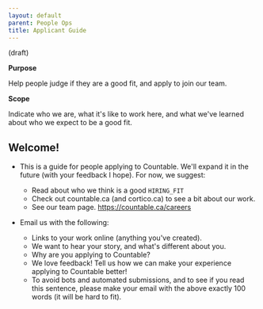 ```yaml
---
layout: default
parent: People Ops
title: Applicant Guide
---
```


(draft)

**Purpose**

Help people judge if they are a good fit, and apply to join our team.

**Scope**

Indicate who we are, what it's like to work here, and what we've learned
about who we expect to be a good fit.

## Welcome\!

  - This is a guide for people applying to Countable. We'll expand it in
    the future (with your feedback I hope). For now, we suggest:
    
      - Read about who we think is a good `HIRING_FIT`
      - Check out countable.ca (and cortico.ca) to see a bit about our
        work.
      - See our team page. <https://countable.ca/careers>

  - Email us with the following:
    
      - Links to your work online (anything you've created).
      - We want to hear your story, and what's different about you.
      - Why are you applying to Countable?
      - We love feedback\! Tell us how we can make your experience
        applying to Countable better\!
      - To avoid bots and automated submissions, and to see if you read
        this sentence, please make your email with the above exactly 100
        words (it will be hard to fit).
